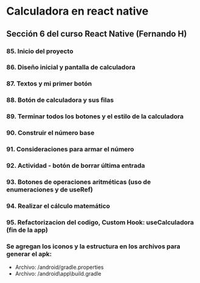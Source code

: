 # Calculadora en react native
## Sección 6 del curso React Native (Fernando H)

### 85. Inicio del proyecto
### 86. Diseño inicial y pantalla de calculadora 
### 87. Textos y mi primer botón
### 88. Botón de calculadora y sus filas
### 89. Terminar todos los botones y el estilo de la calculadora
### 90. Construir el número base
### 91. Consideraciones para armar el número
### 92. Actividad - botón de borrar última entrada
### 93. Botones de operaciones aritméticas (uso de enumeraciones y de useRef)
### 94. Realizar el cálculo matemático
### 95. Refactorizacion del codigo, Custom Hook: useCalculadora (fin de la app)
### Se agregan los iconos y la estructura en los archivos para generar el apk:
* Archivo: /android/gradle.properties
* Archivo: /android\app\build.gradle 
